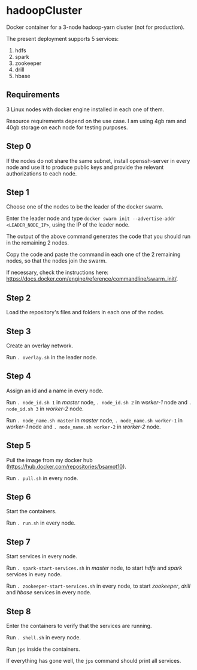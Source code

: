 # hadoopCluster
Docker container for a 3-node hadoop-yarn cluster (not for production).

The present deployment supports 5 services:

1. hdfs
2. spark
3. zookeeper
4. drill
5. hbase
   
## Requirements
3 Linux nodes with docker engine installed in each one of them. 

Resource requirements depend on the use case. I am using 4gb ram and 40gb storage on each node for testing purposes.

## Step 0
If the nodes do not share the same subnet, install openssh-server in every node and use it to produce public keys and provide the relevant authorizations to each node. 

## Step 1
Choose one of the nodes to be the leader of the docker swarm. 

Enter the leader node and type ```docker swarm init --advertise-addr <LEADER_NODE_IP>```, using the IP of the leader node.

The output of the above command generates the code that you should run in the remaining 2 nodes.

Copy the code and paste the command in each one of the 2 remaining nodes, so that the nodes join the swarm.

If necessary, check the instructions here: https://docs.docker.com/engine/reference/commandline/swarm_init/.

## Step 2
Load the repository's files and folders in each one of the nodes.

## Step 3
Create an overlay network.

Run ```. overlay.sh``` in the leader node.

## Step 4
Assign an id and a name in every node. 

Run ```. node_id.sh 1``` in _master_ node, ```. node_id.sh 2``` in _worker-1_ node and ```. node_id.sh 3``` in _worker-2_ node.

Run ```. node_name.sh master``` in _master_ node, ```. node_name.sh worker-1``` in _worker-1_ node and ```. node_name.sh worker-2``` in _worker-2_ node.

## Step 5
Pull the image from my docker hub (https://hub.docker.com/repositories/bsamot10).

Run ```. pull.sh``` in every node.

## Step 6
Start the containers.

Run ```. run.sh``` in every node.

## Step 7
Start services in every node.

Run ```. spark-start-services.sh``` in _master_ node, to start _hdfs_ and _spark_ services in evey node.

Run ```. zookeeper-start-services.sh``` in every node, to start _zookeeper_, _drill_ and _hbase_ services in every node.

## Step 8
Enter the containers to verify that the services are running.

Run ```. shell.sh``` in every node.

Run ```jps``` inside the containers.

If everything has gone well, the ```jps``` command should print all services.
